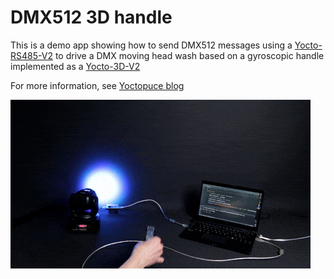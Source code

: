 # DMX512 3D handle

This is a demo app showing how to send DMX512 messages using a [Yocto-RS485-V2](https://www.yoctopuce.com/EN/products/usb-electrical-interfaces/yocto-rs485-v2) to drive a DMX moving head wash based on a gyroscopic handle implemented as a [Yocto-3D-V2](https://www.yoctopuce.com/EN/products/usb-position-sensors/yocto-3d-v2)

For more information, see [Yoctopuce blog](https://www.yoctopuce.com/FR/article/communiquer-avec-des-appareils-dmx512)

![Simple demonstration](dmx512-3d-handle.gif)
